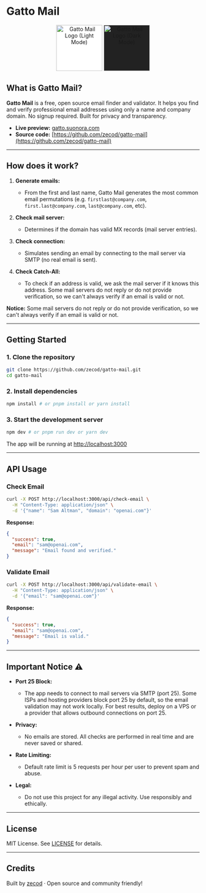 # Gatto Mail

<p align="center">
  <img src="https://gatto.suonora.com/logo-black.png" alt="Gatto Mail Logo (Light Mode)" width="120" style="background:#fff;" />
  <img src="https://gatto.suonora.com/logo-white.png" alt="Gatto Mail Logo (Dark Mode)" width="120" style="background:#222;" />
</p>

## What is Gatto Mail?

**Gatto Mail** is a free, open source email finder and validator. It helps you find and verify professional email addresses using only a name and company domain. No signup required. Built for privacy and transparency.

- **Live preview:** [gatto.suonora.com](https://gatto.suonora.com)
- **Source code:** [https://github.com/zecod/gatto-mail](https://github.com/zecod/gatto-mail)

---

## How does it work?

1. **Generate emails:**

   - From the first and last name, Gatto Mail generates the most common email permutations (e.g. `firstlast@company.com`, `first.last@company.com`, `last@company.com`, etc).

2. **Check mail server:**

   - Determines if the domain has valid MX records (mail server entries).

3. **Check connection:**

   - Simulates sending an email by connecting to the mail server via SMTP (no real email is sent).

4. **Check Catch-All:**
   - To check if an address is valid, we ask the mail server if it knows this address. Some mail servers do not reply or do not provide verification, so we can't always verify if an email is valid or not.

**Notice:** Some mail servers do not reply or do not provide verification, so we can't always verify if an email is valid or not.

---

## Getting Started

### 1. Clone the repository

```bash
git clone https://github.com/zecod/gatto-mail.git
cd gatto-mail
```

### 2. Install dependencies

```bash
npm install # or pnpm install or yarn install
```

### 3. Start the development server

```bash
npm dev # or pnpm run dev or yarn dev
```

The app will be running at [http://localhost:3000](http://localhost:3000)

---

## API Usage

### Check Email

```bash
curl -X POST http://localhost:3000/api/check-email \
  -H "Content-Type: application/json" \
  -d '{"name": "Sam Altman", "domain": "openai.com"}'
```

**Response:**

```json
{
  "success": true,
  "email": "sam@openai.com",
  "message": "Email found and verified."
}
```

### Validate Email

```bash
curl -X POST http://localhost:3000/api/validate-email \
  -H "Content-Type: application/json" \
  -d '{"email": "sam@openai.com"}'
```

**Response:**

```json
{
  "success": true,
  "email": "sam@openai.com",
  "message": "Email is valid."
}
```

---

## Important Notice ⚠️

- **Port 25 Block:**

  - The app needs to connect to mail servers via SMTP (port 25). Some ISPs and hosting providers block port 25 by default, so the email validation may not work locally. For best results, deploy on a VPS or a provider that allows outbound connections on port 25.

- **Privacy:**

  - No emails are stored. All checks are performed in real time and are never saved or shared.

- **Rate Limiting:**

  - Default rate limit is 5 requests per hour per user to prevent spam and abuse.

- **Legal:**
  - Do not use this project for any illegal activity. Use responsibly and ethically.

---

## License

MIT License. See [LICENSE](LICENSE) for details.

---

## Credits

Built by [zecod](https://github.com/zecod) · Open source and community friendly!

